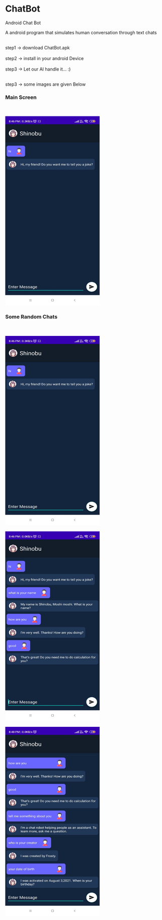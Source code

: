 # ChatBot
 Android Chat Bot 
 
 A android program that simulates human conversation through text chats
 
<br>step1 -> download ChatBot.apk <br/>
<br>step2 -> install in your android Device <br/>
<br>step3 -> Let our AI handle it... :) <br/>

<br>step3 -> some images are given Below <br/>

### Main Screen
<br><br/>
<img src="https://github.com/Shivanshsinghfrosty/ChatBot/blob/main/image/1.jpeg" width="300" height="600" />

### Some Random Chats
<br><br/>
<img src="https://github.com/Shivanshsinghfrosty/ChatBot/blob/main/image/1.jpeg" width="300" height="600" />
<br><br/>
<img src="https://github.com/Shivanshsinghfrosty/ChatBot/blob/main/image/2.jpeg" width="300" height="600" />
<br><br/>
<img src="https://github.com/Shivanshsinghfrosty/ChatBot/blob/main/image/3.jpeg" width="300" height="600" />
